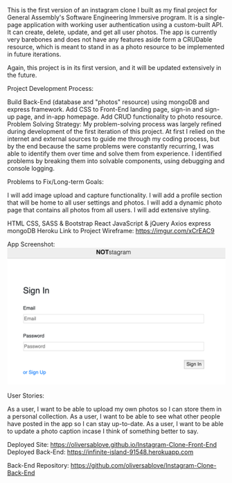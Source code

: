 This is the first version of an instagram clone I built as my final project for General Assembly's Software Engineering Immersive program. It is a single-page application with working user authentication using a custom-built API. It can create, delete, update, and get all user photos. The app is currently very barebones and does not have any features aside form a CRUDable resource, which is meant to stand in as a photo resource to be implemented in future iterations.

Again, this project is in its first version, and it will be updated extensively in the future.

Project Development Process:

Build Back-End (database and "photos" resource) using mongoDB and express framework.
Add CSS to Front-End landing page, sign-in and sign-up page, and in-app homepage.
Add CRUD functionality to photo resource.
Problem Solving Strategy: My problem-solving process was largely refined during development of the first iteration of this project. At first I relied on the internet and external sources to guide me through my coding process, but by the end because the same problems were constantly recurring, I was able to identify them over time and solve them from experience. I identified problems by breaking them into solvable components, using debugging and console logging.

Problems to Fix/Long-term Goals:

I will add image upload and capture functionality.
I will add a profile section that will be home to all user settings and photos.
I will add a dynamic photo page that contains all photos from all users.
I will add extensive styling.

HTML
CSS, SASS & Bootstrap
React
JavaScript & jQuery
Axios
express
mongoDB
Heroku
Link to Project Wireframe: https://imgur.com/xCrEAC9

App Screenshot:
![Alt text](/Capstagram.png?raw=true "Cap")

User Stories:

As a user, I want to be able to upload my own photos so I can store them in a personal collection.
As a user, I want to be able to see what other people have posted in the app so I can stay up-to-date.
As a user, I want to be able to update a photo caption incase I think of something better to say.

Deployed Site: https://oliversablove.github.io/Instagram-Clone-Front-End Deployed Back-End: https://infinite-island-91548.herokuapp.com

Back-End Repository: https://github.com/oliversablove/Instagram-Clone-Back-End
